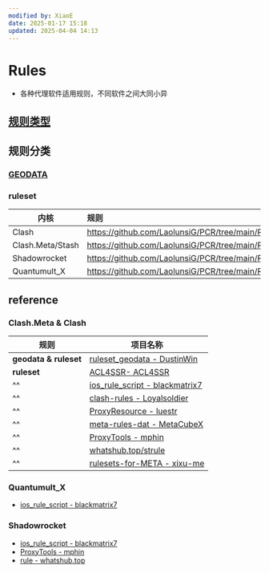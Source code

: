 ```yaml
---
modified by: XiaoE
date: 2025-01-17 15:18
updated: 2025-04-04 14:13
---
```

# Rules
- 各种代理软件适用规则，不同软件之间大同小异

## [规则类型](https://github.com/LaolunsiG/PCR/tree/main/Rules/%E8%A7%84%E5%88%99%E7%B1%BB%E5%9E%8B)

## 规则分类

### [GEODATA](https://github.com/LaolunsiG/PCR/blob/main/Rules/GEODATA.md)

### ruleset

| 内核               | 规则                                                            |
| ---------------- | :------------------------------------------------------------ |
| Clash            | https://github.com/LaolunsiG/PCR/tree/main/Rules/Clash        |
| Clash.Meta/Stash | https://github.com/LaolunsiG/PCR/tree/main/Rules/Clash.Meta   |
| Shadowrocket     | https://github.com/LaolunsiG/PCR/tree/main/Rules/Shadowrocket |
| Quantumult_X     | https://github.com/LaolunsiG/PCR/tree/main/Rules/Quantumult_X |


## reference

### Clash.Meta & Clash

| 规则                    | 项目名称                                                                                                         |
| --------------------- | ------------------------------------------------------------------------------------------------------------ |
| **geodata & ruleset** | [ruleset_geodata - DustinWin](https://github.com/DustinWin/ruleset_geodata)                                  |
| **ruleset**           | [ACL4SSR- ACL4SSR](https://github.com/ACL4SSR/ACL4SSR)                                                       |
| ^^                    | [ios_rule_script - blackmatrix7](https://github.com/blackmatrix7/ios_rule_script/tree/master/rule/Clash)     |
| ^^                    | [clash-rules - Loyalsoldier](https://github.com/Loyalsoldier/clash-rules)                                    |
| ^^                    | [ProxyResource - luestr](https://github.com/luestr/ProxyResource/blob/main/Resource/Markdown/Rule/README.md) |
| ^^                    | [meta-rules-dat - MetaCubeX](https://github.com/MetaCubeX/meta-rules-dat)                                    |
| ^^                    | [ProxyTools - mphin](https://github.com/mphin/ProxyTools)                                                    |
| ^^                    | [whatshub.top/strule](https://whatshub.top/strule)                                                           |
| ^^                    | [rulesets-for-META - xixu-me](https://github.com/xixu-me/rulesets-for-META)                                  |

### Quantumult_X
- [ios_rule_script - blackmatrix7](https://github.com/blackmatrix7/ios_rule_script/tree/master/rule/QuantumultX)

### Shadowrocket
- [ios_rule_script - blackmatrix7](https://github.com/blackmatrix7/ios_rule_script/tree/master/rule/Shadowrocket)
- [ProxyTools - mphin](https://github.com/mphin/ProxyTools)
- [rule - whatshub.top](https://whatshub.top/rule)



